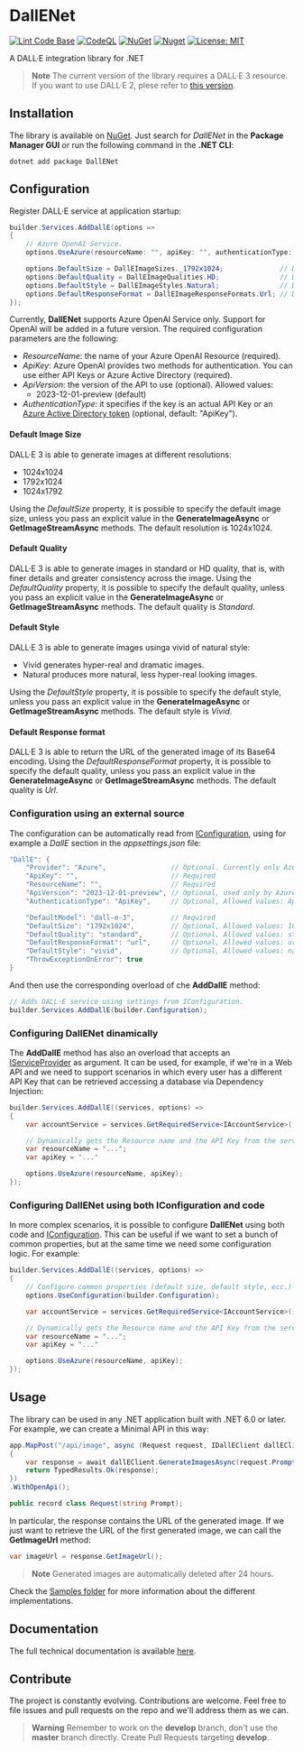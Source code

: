 # DallENet

[![Lint Code Base](https://github.com/marcominerva/DallENet/actions/workflows/linter.yml/badge.svg)](https://github.com/marcominerva/DallENet/actions/workflows/linter.yml)
[![CodeQL](https://github.com/marcominerva/DallENet/actions/workflows/codeql.yml/badge.svg)](https://github.com/marcominerva/DallENet/actions/workflows/codeql.yml)
[![NuGet](https://img.shields.io/nuget/v/DallENet.svg?style=flat-square)](https://www.nuget.org/packages/DallENet)
[![Nuget](https://img.shields.io/nuget/dt/DallENet)](https://www.nuget.org/packages/DallENet)
[![License: MIT](https://img.shields.io/badge/License-MIT-yellow.svg)](https://github.com/marcominerva/DallENet/blob/master/LICENSE)

A DALL·E integration library for .NET

> **Note**
The current version of the library requires a DALL·E 3 resource. If you want to use DALL·E 2, plese refer to [this version](https://github.com/marcominerva/DallENet/tree/v1.0.13).

## Installation

The library is available on [NuGet](https://www.nuget.org/packages/DallENet). Just search for *DallENet* in the **Package Manager GUI** or run the following command in the **.NET CLI**:

```shell
dotnet add package DallENet
```

## Configuration

Register DALL·E service at application startup:

```csharp
builder.Services.AddDallE(options =>
{
    // Azure OpenAI Service.
    options.UseAzure(resourceName: "", apiKey: "", authenticationType: AzureAuthenticationType.ApiKey);

    options.DefaultSize = DallEImageSizes._1792x1024;              // Default: 1024x1024
    options.DefaultQuality = DallEImageQualities.HD;               // Default: Standard
    options.DefaultStyle = DallEImageStyles.Natural;               // Default: Vivid
    options.DefaultResponseFormat = DallEImageResponseFormats.Url; // Default: Url
});
```

Currently, **DallENet** supports Azure OpenAI Service only. Support for OpenAI will be added in a future version. The required configuration parameters are the following:

- _ResourceName_: the name of your Azure OpenAI Resource (required).
- _ApiKey_: Azure OpenAI provides two methods for authentication. You can use either API Keys or Azure Active Directory (required).
- _ApiVersion_: the version of the API to use (optional). Allowed values:
  - 2023-12-01-preview (default)
- _AuthenticationType_: it specifies if the key is an actual API Key or an [Azure Active Directory token](https://learn.microsoft.com/azure/cognitive-services/openai/how-to/managed-identity) (optional, default: "ApiKey").

#### Default Image Size

DALL·E 3 is able to generate images at different resolutions:

- 1024x1024
- 1792x1024
- 1024x1792

Using the *DefaultSize* property, it is possible to specify the default image size, unless you pass an explicit value in the **GenerateImageAsync** or **GetImageStreamAsync** methods. The default resolution is 1024x1024.

#### Default Quality

DALL·E 3 is able to generate images in standard or HD quality, that is, with finer details and greater consistency across the image. Using the *DefaultQuality* property, it is possible to specify the default quality, unless you pass an explicit value in the **GenerateImageAsync** or **GetImageStreamAsync** methods. The default quality is _Standard_.

#### Default Style

DALL·E 3 is able to generate images usinga vivid of natural style:

- Vivid generates hyper-real and dramatic images.
- Natural produces more natural, less hyper-real looking images.

Using the *DefaultStyle* property, it is possible to specify the default style, unless you pass an explicit value in the **GenerateImageAsync** or **GetImageStreamAsync** methods. The default style is _Vivid_.

#### Default Response format

DALL·E 3 is able to return the URL of the generated image of its Base64 encoding. Using the *DefaultResponseFormat* property, it is possible to specify the default quality, unless you pass an explicit value in the **GenerateImageAsync** or **GetImageStreamAsync** methods. The default quality is _Url_.

### Configuration using an external source

The configuration can be automatically read from [IConfiguration](https://learn.microsoft.com/en-us/dotnet/api/microsoft.extensions.configuration.iconfiguration), using for example a _DallE_ section in the _appsettings.json_ file:

```csharp
"DallE": {
    "Provider": "Azure",                // Optional. Currently only Azure is supported
    "ApiKey": "",                       // Required
    "ResourceName": "",                 // Required 
    "ApiVersion": "2023-12-01-preview", // Optional, used only by Azure OpenAI Service. Allowed values: 2023-12-01-preview (default)
    "AuthenticationType": "ApiKey",     // Optional, Allowed values: ApiKey (default) or ActiveDirectory

    "DefaultModel": "dall-e-3",         // Required
    "DefaultSize": "1792x1024",         // Optional, Allowed values: 1024x1024 (default), 1792x1024 or 1024x1792
    "DefaultQuality": "standard",       // Optional, Allowed values: standard (default) or hd
    "DefaultResponseFormat": "url",     // Optional, Allowed values: url (default) or b64_json
    "DefaultStyle": "vivid",            // Optional, Allowed values: natural (default), or vivid
    "ThrowExceptionOnError": true
}
```

And then use the corresponding overload of che **AddDallE** method:

```csharp
// Adds DALL·E service using settings from IConfiguration.
builder.Services.AddDallE(builder.Configuration);
```

### Configuring DallENet dinamically

The **AddDallE** method has also an overload that accepts an [IServiceProvider](https://learn.microsoft.com/dotnet/api/system.iserviceprovider) as argument. It can be used, for example, if we're in a Web API and we need to support scenarios in which every user has a different API Key that can be retrieved accessing a database via Dependency Injection:

```csharp
builder.Services.AddDallE((services, options) =>
{
    var accountService = services.GetRequiredService<IAccountService>();

    // Dynamically gets the Resource name and the API Key from the service.
    var resourceName = "...";
    var apiKey = "..."

    options.UseAzure(resourceName, apiKey);
});
```

### Configuring DallENet using both IConfiguration and code

In more complex scenarios, it is possible to configure **DallENet** using both code and [IConfiguration](https://learn.microsoft.com/en-us/dotnet/api/microsoft.extensions.configuration.iconfiguration). This can be useful if we want to set a bunch of common properties, but at the same time we need some configuration logic. For example:

```csharp
builder.Services.AddDallE((services, options) =>
{
    // Configure common properties (default size, default style, ecc.) using IConfiguration.
    options.UseConfiguration(builder.Configuration);

    var accountService = services.GetRequiredService<IAccountService>();

    // Dynamically gets the Resource name and the API Key from the service.
    var resourceName = "...";
    var apiKey = "..."

    options.UseAzure(resourceName, apiKey);
});
```

## Usage

The library can be used in any .NET application built with .NET 6.0 or later. For example, we can create a Minimal API in this way:

```csharp
app.MapPost("/api/image", async (Request request, IDallEClient dallEClient) =>
{
    var response = await dallEClient.GenerateImagesAsync(request.Prompt);
    return TypedResults.Ok(response);
})
.WithOpenApi();

public record class Request(string Prompt);
```

In particular, the response contains the URL of the generated image. If we just want to retrieve the URL of the first generated image, we can call the **GetImageUrl** method:

```csharp
var imageUrl = response.GetImageUrl();
```

> **Note**
Generated images are automatically deleted after 24 hours.

Check the [Samples folder](https://github.com/marcominerva/DallENet/tree/master/samples) for more information about the different implementations.

## Documentation

The full technical documentation is available [here](https://github.com/marcominerva/DallENet/tree/master/docs).

## Contribute

The project is constantly evolving. Contributions are welcome. Feel free to file issues and pull requests on the repo and we'll address them as we can. 

> **Warning**
Remember to work on the **develop** branch, don't use the **master** branch directly. Create Pull Requests targeting **develop**.
